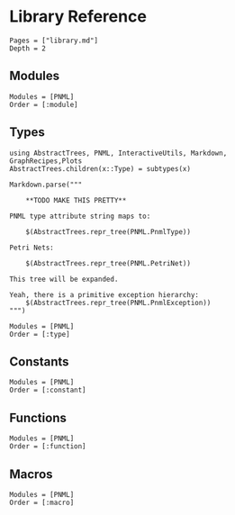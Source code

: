 # Library Reference

```@contents
Pages = ["library.md"]
Depth = 2
```

## Modules

```@autodocs
Modules = [PNML]
Order = [:module]
```

## Types

```@eval
using AbstractTrees, PNML, InteractiveUtils, Markdown, GraphRecipes,Plots
AbstractTrees.children(x::Type) = subtypes(x)

Markdown.parse("""

	**TODO MAKE THIS PRETTY**

PNML type attribute string maps to:
	
	$(AbstractTrees.repr_tree(PNML.PnmlType))

Petri Nets:

	$(AbstractTrees.repr_tree(PNML.PetriNet))

This tree will be expanded.

Yeah, there is a primitive exception hierarchy:
	$(AbstractTrees.repr_tree(PNML.PnmlException))
""")
```

```@autodocs
Modules = [PNML]
Order = [:type]
```

## Constants

```@autodocs
Modules = [PNML]
Order = [:constant]
```

## Functions

```@autodocs
Modules = [PNML]
Order = [:function]
```

## Macros

```@autodocs
Modules = [PNML]
Order = [:macro]
```
